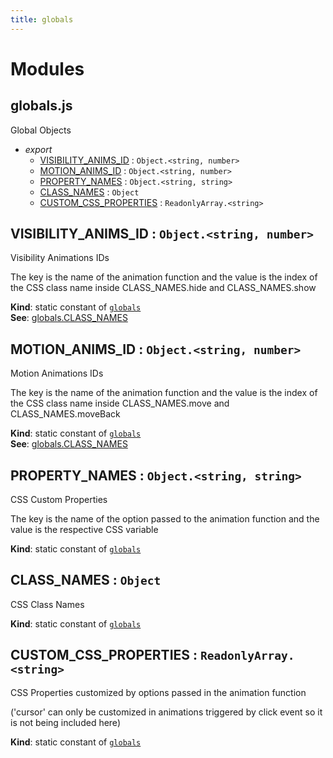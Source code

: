 ```yaml
---
title: globals
---
```


# Modules

## globals.js

Global Objects

- _export_
  - [VISIBILITY_ANIMS_ID](#visibility-anims-id) : <code>Object.&lt;string, number&gt;</code>
  - [MOTION_ANIMS_ID](#motion-anims-id) : <code>Object.&lt;string, number&gt;</code>
  - [PROPERTY_NAMES](#property-names) : <code>Object.&lt;string, string&gt;</code>
  - [CLASS_NAMES](#class-names) : <code>Object</code>
  - [CUSTOM_CSS_PROPERTIES](#custom-css-properties) : <code>ReadonlyArray.&lt;string&gt;</code>

## VISIBILITY_ANIMS_ID : <code>Object.&lt;string, number&gt;</code>

Visibility Animations IDs

The key is the name of the animation function
and the value is the index of the CSS class name
inside CLASS_NAMES.hide and CLASS_NAMES.show

**Kind**: static constant of [<code>globals</code>](#globals-js)  
**See**: [globals.CLASS_NAMES](#class-names)

## MOTION_ANIMS_ID : <code>Object.&lt;string, number&gt;</code>

Motion Animations IDs

The key is the name of the animation function
and the value is the index of the CSS class name
inside CLASS_NAMES.move and CLASS_NAMES.moveBack

**Kind**: static constant of [<code>globals</code>](#globals-js)  
**See**: [globals.CLASS_NAMES](#class-names)

## PROPERTY_NAMES : <code>Object.&lt;string, string&gt;</code>

CSS Custom Properties

The key is the name of the option passed to the animation function
and the value is the respective CSS variable

**Kind**: static constant of [<code>globals</code>](#globals-js)

## CLASS_NAMES : <code>Object</code>

CSS Class Names

**Kind**: static constant of [<code>globals</code>](#globals-js)

## CUSTOM_CSS_PROPERTIES : <code>ReadonlyArray.&lt;string&gt;</code>

CSS Properties customized by options passed in the animation function

('cursor' can only be customized in animations triggered by click event
so it is not being included here)

**Kind**: static constant of [<code>globals</code>](#globals-js)

